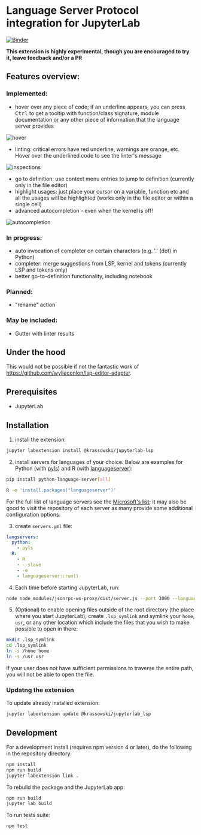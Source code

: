 # Language Server Protocol integration for JupyterLab

<!--[![Build Status](https://travis-ci.org/krassowski/jupyterlab-lsp.svg?branch=master)](https://travis-ci.org/krassowski/jupyterlab-lsp) [![codebeat badge](TODO)](https://codebeat.co/projects/github-com-krassowski-jupyterlab-lsp-master) -->
[![Binder](https://beta.mybinder.org/badge.svg)](https://mybinder.org/v2/gh/krassowski/jupyterlab-lsp/master?urlpath=lab/tree/examples/demo.ipynb)

**This extension is highly experimental, though you are encouraged to try it, leave feedback and/or a PR**

## Features overview:

### Implemented:
- hover over any piece of code; if an underline appears, you can press <kbd>Ctrl</kbd> to get a tooltip with function/class signature, module documentation or any other piece of information that the language server provides

![hover](https://raw.githubusercontent.com/krassowski/jupyterlab-lsp/master/examples/screenshots/hover.png)

- linting: critical errors have red underline, warnings are orange, etc. Hover over the underlined code to see the linter's message

![inspections](https://raw.githubusercontent.com/krassowski/jupyterlab-lsp/master/examples/screenshots/inspections.png)

- go to definition: use context menu entries to jump to definition (currently only in the file editor) 
- highlight usages: just place your cursor on a variable, function etc and all the usages will be highlighted (works only in the file editor or within a single cell)
- advanced autocompletion - even when the kernel is off!

![autocompletion](https://raw.githubusercontent.com/krassowski/jupyterlab-lsp/master/examples/screenshots/autocompletion.png)

### In progress:
- auto invocation of completer on certain characters (e.g. '.' (dot) in Python)
- completer: merge suggestions from LSP, kernel and tokens (currently LSP and tokens only)
- better go-to-definition functionality, including notebook


### Planned:
- "rename" action

### May be included:
- Gutter with linter results


## Under the hood

This would not be possible if not the fantastic work of https://github.com/wylieconlon/lsp-editor-adapter.

## Prerequisites

* JupyterLab

## Installation

1. install the extension:

```bash
jupyter labextension install @krassowski/jupyterlab-lsp
```

2. install servers for languages of your choice. Below are examples for Python (with [pyls](https://github.com/palantir/python-language-server)) and R (with [languageserver](https://github.com/REditorSupport/languageserver)):

```bash
pip install python-language-server[all]
```

```bash
R -e 'install.packages("languageserver")'
```

For the full list of language servers see the [Microsoft's list](https://microsoft.github.io/language-server-protocol/implementors/servers/); it may also be good to visit the repository of each server as many provide some additional configuration options.

3. create `servers.yml` file:

```yaml
langservers:
  python:
    - pyls
  R:
    - R
    - --slave
    - -e
    - languageserver::run()
```

4. Each time before starting JupyterLab, run:
```bash
node node_modules/jsonrpc-ws-proxy/dist/server.js --port 3000 --languageServers servers.yml
```

5. (Optional) to enable opening files outside of the root directory (the place where you start JupyterLab),
create `.lsp_symlink` and symlink your `home`, `usr`, or any other location which include the files that you wish to make possible to open in there:
```bash
mkdir .lsp_symlink
cd .lsp_symlink
ln -s /home home
ln -s /usr usr
```

If your user does not have sufficient permissions to traverse the entire path, you will not be able to open the file.


### Updatng the extension
To update already installed extension:

```bash
jupyter labextension update @krassowski/jupyterlab_lsp
```

## Development

For a development install (requires npm version 4 or later), do the following in the repository directory:

```bash
npm install
npm run build
jupyter labextension link .
```

To rebuild the package and the JupyterLab app:

```bash
npm run build
jupyter lab build
```

To run tests suite:

```bash
npm test
```
